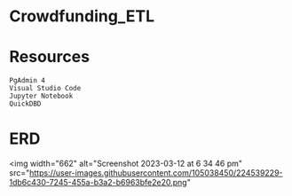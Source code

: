 # Crowdfunding_ETL

# Resources
	PgAdmin 4
	Visual Studio Code
	Jupyter Notebook
	QuickDBD
# ERD

<img width="662" alt="Screenshot 2023-03-12 at 6 34 46 pm" src="https://user-images.githubusercontent.com/105038450/224539229-1db6c430-7245-455a-b3a2-b6963bfe2e20.png"
